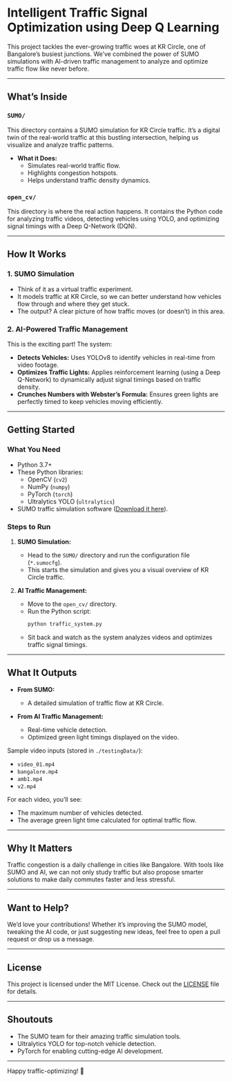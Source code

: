 # Intelligent Traffic Signal Optimization using Deep Q Learning 

This project tackles the ever-growing traffic woes at KR Circle, one of Bangalore’s busiest junctions. We’ve combined the power of SUMO simulations with AI-driven traffic management to analyze and optimize traffic flow like never before.  

---

## What’s Inside  

### `SUMO/`  
This directory contains a SUMO simulation for KR Circle traffic. It’s a digital twin of the real-world traffic at this bustling intersection, helping us visualize and analyze traffic patterns.  

- **What it Does:**  
  - Simulates real-world traffic flow.  
  - Highlights congestion hotspots.  
  - Helps understand traffic density dynamics.  

### `open_cv/`  
This directory is where the real action happens. It contains the Python code for analyzing traffic videos, detecting vehicles using YOLO, and optimizing signal timings with a Deep Q-Network (DQN).  

---

## How It Works  

### 1. **SUMO Simulation**  
- Think of it as a virtual traffic experiment.  
- It models traffic at KR Circle, so we can better understand how vehicles flow through and where they get stuck.  
- The output? A clear picture of how traffic moves (or doesn’t) in this area.  

### 2. **AI-Powered Traffic Management**  
This is the exciting part! The system:  
- **Detects Vehicles:** Uses YOLOv8 to identify vehicles in real-time from video footage.  
- **Optimizes Traffic Lights:** Applies reinforcement learning (using a Deep Q-Network) to dynamically adjust signal timings based on traffic density.  
- **Crunches Numbers with Webster’s Formula:** Ensures green lights are perfectly timed to keep vehicles moving efficiently.  

---

## Getting Started  

### What You Need  
- Python 3.7+  
- These Python libraries:  
  - OpenCV (`cv2`)  
  - NumPy (`numpy`)  
  - PyTorch (`torch`)  
  - Ultralytics YOLO (`ultralytics`)  
- SUMO traffic simulation software ([Download it here](https://sumo.dlr.de/docs/Downloads.php)).  

### Steps to Run  
1. **SUMO Simulation:**  
   - Head to the `SUMO/` directory and run the configuration file (`*.sumocfg`).  
   - This starts the simulation and gives you a visual overview of KR Circle traffic.  

2. **AI Traffic Management:**  
   - Move to the `open_cv/` directory.  
   - Run the Python script:  
     ```bash  
     python traffic_system.py  
     ```  
   - Sit back and watch as the system analyzes videos and optimizes traffic signal timings.  

---

## What It Outputs  

- **From SUMO:**  
  - A detailed simulation of traffic flow at KR Circle.  

- **From AI Traffic Management:**  
  - Real-time vehicle detection.  
  - Optimized green light timings displayed on the video.  

Sample video inputs (stored in `./testingData/`):  
- `video_01.mp4`  
- `bangalore.mp4`  
- `amb1.mp4`  
- `v2.mp4`  

For each video, you’ll see:  
- The maximum number of vehicles detected.  
- The average green light time calculated for optimal traffic flow.  

---

## Why It Matters  

Traffic congestion is a daily challenge in cities like Bangalore. With tools like SUMO and AI, we can not only study traffic but also propose smarter solutions to make daily commutes faster and less stressful.  

---

## Want to Help?  

We’d love your contributions! Whether it’s improving the SUMO model, tweaking the AI code, or just suggesting new ideas, feel free to open a pull request or drop us a message.  

---

## License  
This project is licensed under the MIT License. Check out the [LICENSE](LICENSE) file for details.  

---

## Shoutouts  
- The SUMO team for their amazing traffic simulation tools.  
- Ultralytics YOLO for top-notch vehicle detection.  
- PyTorch for enabling cutting-edge AI development.  

---  

Happy traffic-optimizing! 🚦  
